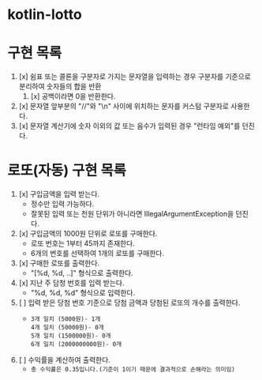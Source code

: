 # kotlin-lotto

# 구현 목록

1. [x] 쉼표 또는 콜론을 구분자로 가지는 문자열을 입력하는 경우 구분자를 기준으로 분리하여 숫자들의 합을 반환
   1. [x] 공백이라면 0을 반환한다.
2. [x] 문자열 앞부분의 "//"와 "\n" 사이에 위치하는 문자를 커스텀 구분자로 사용한다.
3. [x] 문자열 계산기에 숫자 이외의 값 또는 음수가 입력된 경우 "런타임 예외"를 던진다. 

# 로또(자동) 구현 목록

1. [x] 구입금액을 입력 받는다.
   - 정수만 입력 가능하다.
   - 잘못된 입력 또는 천원 단위가 아니라면 IllegalArgumentException을 던진다.
2. [x] 구입금액의 1000원 단위로 로또를 구매한다.
   - 로또 번호는 1부터 45까지 존재한다.
   - 6개의 번호를 선택하여 1개의 로또를 구매한다.
3. [x] 구매한 로또를 출력한다.
   - "[%d, %d, ..]" 형식으로 출력한다.
4. [x] 지난 주 담청 번호를 입력 받는다.
   - "%d, %d, %d" 형식으로 입력한다.
5. [ ] 입력 받은 당첨 번호 기준으로 당첨 금액과 당첨된 로또의 개수를 출력한다.
   - ```
     3개 일치 (5000원)- 1개
     4개 일치 (50000원)- 0개
     5개 일치 (1500000원)- 0개
     6개 일치 (2000000000원)- 0개
     ```
6. [ ] 수익률을 계산하여 출력한다.
   - `총 수익률은 0.35입니다.(기준이 1이기 때문에 결과적으로 손해라는 의미임)`
